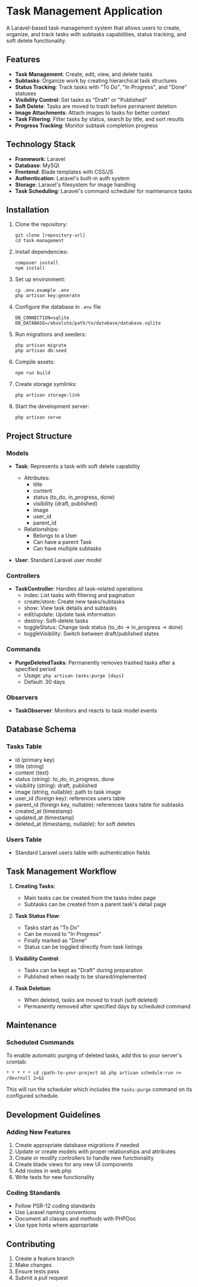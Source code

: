 # Task Management Application

A Laravel-based task management system that allows users to create, organize, and track tasks with subtasks capabilities, status tracking, and soft delete functionality.

## Features

- **Task Management**: Create, edit, view, and delete tasks
- **Subtasks**: Organize work by creating hierarchical task structures
- **Status Tracking**: Track tasks with "To Do", "In Progress", and "Done" statuses
- **Visibility Control**: Set tasks as "Draft" or "Published"
- **Soft Delete**: Tasks are moved to trash before permanent deletion
- **Image Attachments**: Attach images to tasks for better context
- **Task Filtering**: Filter tasks by status, search by title, and sort results
- **Progress Tracking**: Monitor subtask completion progress

## Technology Stack

- **Framework**: Laravel
- **Database**: MySQl
- **Frontend**: Blade templates with CSS/JS
- **Authentication**: Laravel's built-in auth system
- **Storage**: Laravel's filesystem for image handling
- **Task Scheduling**: Laravel's command scheduler for maintenance tasks

## Installation

1. Clone the repository:
   ```
   git clone [repository-url]
   cd task-management
   ```

2. Install dependencies:
   ```
   composer install
   npm install
   ```

3. Set up environment:
   ```
   cp .env.example .env
   php artisan key:generate
   ```

4. Configure the database in `.env` file
   ```
   DB_CONNECTION=sqlite
   DB_DATABASE=/absolute/path/to/database/database.sqlite
   ```

5. Run migrations and seeders:
   ```
   php artisan migrate
   php artisan db:seed
   ```

6. Compile assets:
   ```
   npm run build
   ```

7. Create storage symlinks:
   ```
   php artisan storage:link
   ```

8. Start the development server:
   ```
   php artisan serve
   ```

## Project Structure

### Models

- **Task**: Represents a task with soft delete capability
  - Attributes:
    - title
    - content
    - status (to_do, in_progress, done)
    - visibility (draft, published)
    - image
    - user_id
    - parent_id
  - Relationships:
    - Belongs to a User
    - Can have a parent Task
    - Can have multiple subtasks

- **User**: Standard Laravel user model

### Controllers

- **TaskController**: Handles all task-related operations
  - index: List tasks with filtering and pagination
  - create/store: Create new tasks/subtasks
  - show: View task details and subtasks
  - edit/update: Update task information
  - destroy: Soft-delete tasks
  - toggleStatus: Change task status (to_do → in_progress → done)
  - toggleVisibility: Switch between draft/published states

### Commands

- **PurgeDeletedTasks**: Permanently removes trashed tasks after a specified period
  - Usage: `php artisan tasks:purge [days]`
  - Default: 30 days

### Observers

- **TaskObserver**: Monitors and reacts to task model events

## Database Schema

### Tasks Table
- id (primary key)
- title (string)
- content (text)
- status (string): to_do, in_progress, done
- visibility (string): draft, published
- image (string, nullable): path to task image
- user_id (foreign key): references users table
- parent_id (foreign key, nullable): references tasks table for subtasks
- created_at (timestamp)
- updated_at (timestamp)
- deleted_at (timestamp, nullable): for soft deletes

### Users Table
- Standard Laravel users table with authentication fields

## Task Management Workflow

1. **Creating Tasks**:
   - Main tasks can be created from the tasks index page
   - Subtasks can be created from a parent task's detail page

2. **Task Status Flow**:
   - Tasks start as "To Do"
   - Can be moved to "In Progress"
   - Finally marked as "Done"
   - Status can be toggled directly from task listings

3. **Visibility Control**:
   - Tasks can be kept as "Draft" during preparation
   - Published when ready to be shared/implemented

4. **Task Deletion**:
   - When deleted, tasks are moved to trash (soft deleted)
   - Permanently removed after specified days by scheduled command

## Maintenance

### Scheduled Commands

To enable automatic purging of deleted tasks, add this to your server's crontab:

```
* * * * * cd /path-to-your-project && php artisan schedule:run >> /dev/null 2>&1
```

This will run the scheduler which includes the `tasks:purge` command on its configured schedule.

## Development Guidelines

### Adding New Features

1. Create appropriate database migrations if needed
2. Update or create models with proper relationships and attributes
3. Create or modify controllers to handle new functionality
4. Create blade views for any new UI components
5. Add routes in web.php
6. Write tests for new functionality

### Coding Standards

- Follow PSR-12 coding standards
- Use Laravel naming conventions
- Document all classes and methods with PHPDoc
- Use type hints where appropriate

## Contributing

1. Create a feature branch
2. Make changes
3. Ensure tests pass
4. Submit a pull request